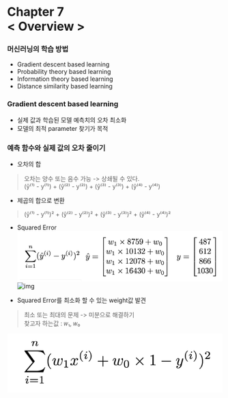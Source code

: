 Chapter 7<br/>
< Overview >
===============================


### 머신러닝의 학습 방법
- Gradient descent based learning
- Probability theory based learning
- Information theory based learning
- Distance similarity based learning


### Gradient descent based learning
- 실제 값과 학습된 모델 예측치의 오차 최소화
- 모델의 최적 parameter 찾기가 목적


### 예측 함수와 실제 값의 오차 줄이기
- 오차의 합
> 오차는 양수 또는 음수 가능 -> 상쇄될 수 있다.<br/>
> (ŷ⁽¹⁾ - y⁽¹⁾) + (ŷ⁽²⁾ - y⁽²⁾) + (ŷ⁽³⁾ - y⁽³⁾) + (ŷ⁽⁴⁾ - y⁽⁴⁾)

- 제곱의 합으로 변환
> (ŷ⁽¹⁾ - y⁽¹⁾)² + (ŷ⁽²⁾ - y⁽²⁾)² + (ŷ⁽³⁾ - y⁽³⁾)² + (ŷ⁽⁴⁾ - y⁽⁴⁾)²


- Squared Error
![img](https://github.com/alstn2468/Python_For_Machine_Learning/blob/master/Chapter.7/img/1.png)
![img]((https://github.com/alstn2468/Python_For_Machine_Learning/blob/master/Chapter.7/img/2.png))

- Squared Error를 최소화 할 수 있는 weight값 발견
> 최소 또는 최대의 문제 -> 미분으로 해결하기<br/>
> 찾고자 하는값 : 𝑤₁, 𝑤₀

![img](https://github.com/alstn2468/Python_For_Machine_Learning/blob/master/Chapter.7/img/3.png)
